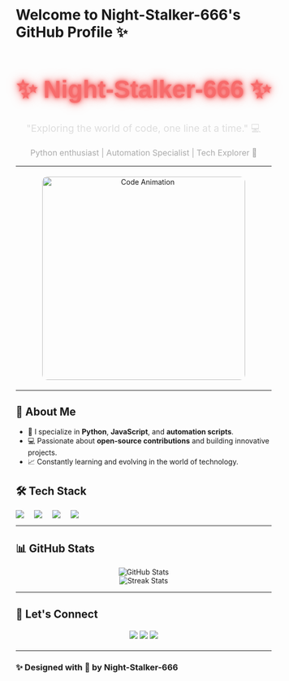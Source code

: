 # Welcome to Night-Stalker-666's GitHub Profile ✨

<div align="center">
  <h1 style="font-family: Arial, sans-serif; font-size: 3rem; color: #fff;">
    <span style="color: #f76c6c; animation: glow 1.5s ease-in-out infinite;">✨ Night-Stalker-666 ✨</span>
  </h1>
  <p style="font-size: 1.2rem; color: #ddd;">
    "Exploring the world of code, one line at a time." 💻
  </p>
  <p style="font-size: 1rem; color: #aaa;">
    Python enthusiast | Automation Specialist | Tech Explorer 🚀
  </p>
</div>

---

<div align="center" style="margin: 20px 0;">
  <img src="https://github.com/Night-Stalker-666/Night-Stalker-666/raw/main/assets/code-animation.gif" alt="Code Animation" width="400px" style="border-radius: 10px;"/>
</div>

---

## 💼 About Me
- 🌟 I specialize in **Python**, **JavaScript**, and **automation scripts**.
- 💻 Passionate about **open-source contributions** and building innovative projects.
- 📈 Constantly learning and evolving in the world of technology.

## 🛠️ Tech Stack
<div align="center" style="display: flex; gap: 20px; flex-wrap: wrap;">
  <img src="https://img.shields.io/badge/Python-%233776AB?style=for-the-badge&logo=python&logoColor=white" />
  <img src="https://img.shields.io/badge/JavaScript-%23F7DF1E?style=for-the-badge&logo=javascript&logoColor=black" />
  <img src="https://img.shields.io/badge/HTML5-%23E34F26?style=for-the-badge&logo=html5&logoColor=white" />
  <img src="https://img.shields.io/badge/CSS3-%231572B6?style=for-the-badge&logo=css3&logoColor=white" />
</div>

---

## 📊 GitHub Stats
<div align="center">
  <img src="https://github-readme-stats.vercel.app/api?username=Night-Stalker-666&show_icons=true&theme=dark&hide_border=true" alt="GitHub Stats" />
  <br />
  <img src="https://github-readme-streak-stats.herokuapp.com/?user=Night-Stalker-666&theme=dark&hide_border=true" alt="Streak Stats" />
</div>

---

## 🔗 Let's Connect
<div align="center" style="margin: 20px 0;">
  <a href="https://github.com/Night-Stalker-666" style="text-decoration: none;">
    <img src="https://img.shields.io/badge/GitHub-%23181717?style=for-the-badge&logo=github&logoColor=white" />
  </a>
  <a href="https://twitter.com/your-twitter-handle" style="text-decoration: none;">
    <img src="https://img.shields.io/badge/Twitter-%231DA1F2?style=for-the-badge&logo=twitter&logoColor=white" />
  </a>
  <a href="https://www.linkedin.com/in/your-linkedin-profile" style="text-decoration: none;">
    <img src="https://img.shields.io/badge/LinkedIn-%230A66C2?style=for-the-badge&logo=linkedin&logoColor=white" />
  </a>
</div>

---

### ✨ Designed with 💖 by Night-Stalker-666

<style>
@keyframes glow {
  0% { text-shadow: 0 0 5px #f76c6c, 0 0 10px #f76c6c, 0 0 20px #f76c6c; }
  50% { text-shadow: 0 0 10px #f76c6c, 0 0 20px #ff3f3f, 0 0 30px #ff3f3f; }
  100% { text-shadow: 0 0 5px #f76c6c, 0 0 10px #f76c6c, 0 0 20px #f76c6c; }
}
</style>
